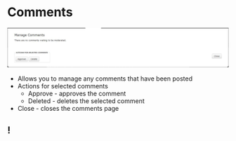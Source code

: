 # Comments

![Alt Text](images/managecomments.JPG "")

* Allows you to manage any comments that have been posted
* Actions for selected comments
     * Approve - approves the comment
     * Deleted - deletes the selected comment 
* Close - closes the comments page

## !